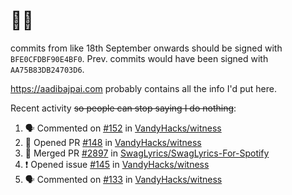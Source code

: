 # 👋🏻
<!--
**aadibajpai/aadibajpai** is a ✨ _special_ ✨ repository because its `README.md` (this file) appears on your GitHub profile.
-->
commits from like 18th September onwards should be signed with `BFE0CFDBF90E4BF0`. Prev. commits would have been signed with `AA75B83DB24703D6`.

https://aadibajpai.com probably contains all the info I'd put here.

Recent activity ~~so people can stop saying I do nothing~~:
<!--START_SECTION:activity-->
1. 🗣 Commented on [#152](https://github.com/VandyHacks/witness/issues/152) in [VandyHacks/witness](https://github.com/VandyHacks/witness)
2. 💪 Opened PR [#148](https://github.com/VandyHacks/witness/pull/148) in [VandyHacks/witness](https://github.com/VandyHacks/witness)
3. 🎉 Merged PR [#2897](https://github.com/SwagLyrics/SwagLyrics-For-Spotify/pull/2897) in [SwagLyrics/SwagLyrics-For-Spotify](https://github.com/SwagLyrics/SwagLyrics-For-Spotify)
4. ❗️ Opened issue [#145](https://github.com/VandyHacks/witness/issues/145) in [VandyHacks/witness](https://github.com/VandyHacks/witness)
5. 🗣 Commented on [#133](https://github.com/VandyHacks/witness/issues/133) in [VandyHacks/witness](https://github.com/VandyHacks/witness)
<!--END_SECTION:activity-->
